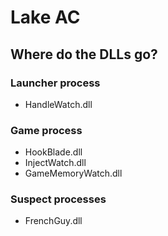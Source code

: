 # Lake AC

## Where do the DLLs go?

### Launcher process

- HandleWatch.dll

### Game process

- HookBlade.dll
- InjectWatch.dll
- GameMemoryWatch.dll

### Suspect processes

- FrenchGuy.dll

